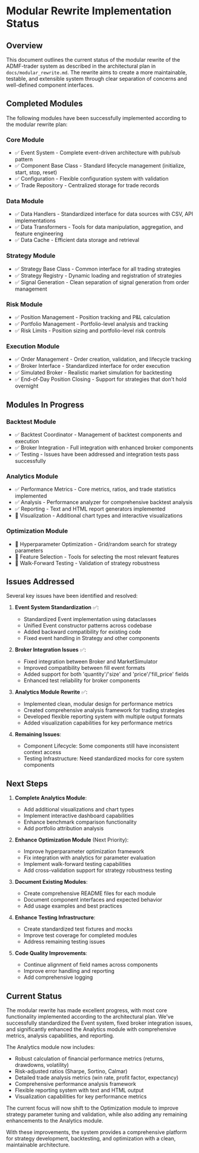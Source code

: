 # Modular Rewrite Implementation Status

## Overview

This document outlines the current status of the modular rewrite of the ADMF-trader system as described in the architectural plan in `docs/modular_rewrite.md`. The rewrite aims to create a more maintainable, testable, and extensible system through clear separation of concerns and well-defined component interfaces.

## Completed Modules

The following modules have been successfully implemented according to the modular rewrite plan:

### Core Module
- ✅ Event System - Complete event-driven architecture with pub/sub pattern
- ✅ Component Base Class - Standard lifecycle management (initialize, start, stop, reset)
- ✅ Configuration - Flexible configuration system with validation
- ✅ Trade Repository - Centralized storage for trade records

### Data Module
- ✅ Data Handlers - Standardized interface for data sources with CSV, API implementations
- ✅ Data Transformers - Tools for data manipulation, aggregation, and feature engineering
- ✅ Data Cache - Efficient data storage and retrieval

### Strategy Module
- ✅ Strategy Base Class - Common interface for all trading strategies
- ✅ Strategy Registry - Dynamic loading and registration of strategies
- ✅ Signal Generation - Clean separation of signal generation from order management

### Risk Module
- ✅ Position Management - Position tracking and P&L calculation
- ✅ Portfolio Management - Portfolio-level analysis and tracking
- ✅ Risk Limits - Position sizing and portfolio-level risk controls

### Execution Module
- ✅ Order Management - Order creation, validation, and lifecycle tracking
- ✅ Broker Interface - Standardized interface for order execution
- ✅ Simulated Broker - Realistic market simulation for backtesting
- ✅ End-of-Day Position Closing - Support for strategies that don't hold overnight

## Modules In Progress

### Backtest Module
- ✅ Backtest Coordinator - Management of backtest components and execution
- ✅ Broker Integration - Full integration with enhanced broker components
- ✅ Testing - Issues have been addressed and integration tests pass successfully

### Analytics Module
- ✅ Performance Metrics - Core metrics, ratios, and trade statistics implemented
- ✅ Analysis - Performance analyzer for comprehensive backtest analysis
- ✅ Reporting - Text and HTML report generators implemented
- 🔄 Visualization - Additional chart types and interactive visualizations

### Optimization Module
- 🔄 Hyperparameter Optimization - Grid/random search for strategy parameters
- 🔄 Feature Selection - Tools for selecting the most relevant features
- 🔄 Walk-Forward Testing - Validation of strategy robustness

## Issues Addressed

Several key issues have been identified and resolved:

1. **Event System Standardization** ✅:
   - Standardized Event implementation using dataclasses
   - Unified Event constructor patterns across codebase
   - Added backward compatibility for existing code
   - Fixed event handling in Strategy and other components

2. **Broker Integration Issues** ✅:
   - Fixed integration between Broker and MarketSimulator
   - Improved compatibility between fill event formats
   - Added support for both 'quantity'/'size' and 'price'/'fill_price' fields
   - Enhanced test reliability for broker components

3. **Analytics Module Rewrite** ✅:
   - Implemented clean, modular design for performance metrics
   - Created comprehensive analysis framework for trading strategies
   - Developed flexible reporting system with multiple output formats
   - Added visualization capabilities for key performance metrics

4. **Remaining Issues**:
   - Component Lifecycle: Some components still have inconsistent context access
   - Testing Infrastructure: Need standardized mocks for core system components

## Next Steps

1. **Complete Analytics Module**:
   - Add additional visualizations and chart types
   - Implement interactive dashboard capabilities
   - Enhance benchmark comparison functionality
   - Add portfolio attribution analysis

2. **Enhance Optimization Module** (Next Priority):
   - Improve hyperparameter optimization framework
   - Fix integration with analytics for parameter evaluation
   - Implement walk-forward testing capabilities
   - Add cross-validation support for strategy robustness testing

3. **Document Existing Modules**:
   - Create comprehensive README files for each module
   - Document component interfaces and expected behavior
   - Add usage examples and best practices

4. **Enhance Testing Infrastructure**:
   - Create standardized test fixtures and mocks
   - Improve test coverage for completed modules
   - Address remaining testing issues

5. **Code Quality Improvements**:
   - Continue alignment of field names across components
   - Improve error handling and reporting
   - Add comprehensive logging

## Current Status

The modular rewrite has made excellent progress, with most core functionality implemented according to the architectural plan. We've successfully standardized the Event system, fixed broker integration issues, and significantly enhanced the Analytics module with comprehensive metrics, analysis capabilities, and reporting.

The Analytics module now includes:
- Robust calculation of financial performance metrics (returns, drawdowns, volatility)
- Risk-adjusted ratios (Sharpe, Sortino, Calmar)
- Detailed trade analysis metrics (win rate, profit factor, expectancy)
- Comprehensive performance analysis framework
- Flexible reporting system with text and HTML output
- Visualization capabilities for key performance metrics

The current focus will now shift to the Optimization module to improve strategy parameter tuning and validation, while also adding any remaining enhancements to the Analytics module.

With these improvements, the system provides a comprehensive platform for strategy development, backtesting, and optimization with a clean, maintainable architecture.